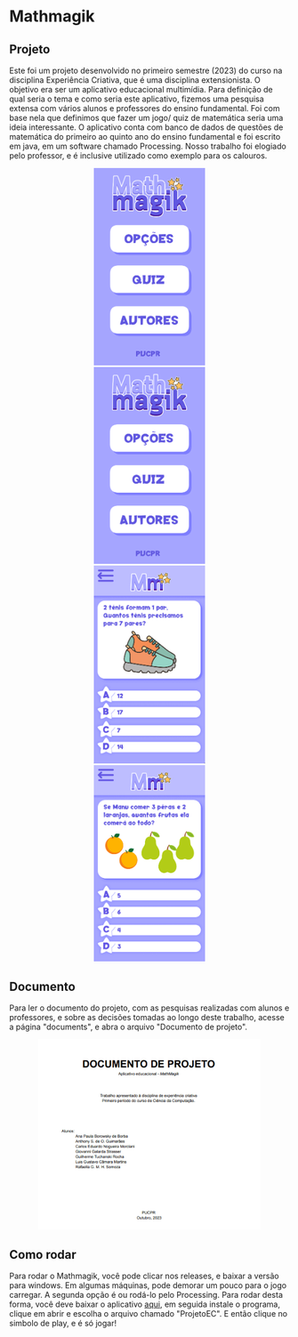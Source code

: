 # Mathmagik

## Projeto
Este foi um projeto desenvolvido no primeiro semestre (2023) do curso na disciplina Experiência Criativa, que é uma disciplina extensionista. O objetivo era ser um aplicativo educacional multimídia. Para definição de qual seria o tema e como seria este aplicativo, fizemos uma pesquisa extensa com vários alunos e professores do ensino fundamental. Foi com base nela que definimos que fazer um jogo/ quiz de matemática seria uma ideia interessante. O aplicativo conta com banco de dados de questões de matemática do primeiro ao quinto ano do ensino fundamental e foi escrito em java, em um software chamado Processing. Nosso trabalho foi elogiado pelo professor, e é inclusive utilizado como exemplo para os calouros.

<p align="center">
<img width="200" src="src/assets/to_readme/mathmagik.gif"><br>
<img width="200" src="src/assets/to_readme/home.png"><br>
<img width="200" src="src/assets/to_readme/quiz.png"><br>
<img width="200" src="src/assets/to_readme/quiz2.png"><br>
</p>

## Documento
Para ler o documento do projeto, com as pesquisas realizadas com alunos e professores, e sobre as decisões tomadas ao longo deste trabalho, acesse a página "documents", e abra o arquivo "Documento de projeto".
<p align="center">
<img width="400" src="src/assets/to_readme/document.gif"><br>
</p>

## Como rodar
Para rodar o Mathmagik, você pode clicar nos releases, e baixar a versão para windows. Em algumas máquinas, pode demorar um pouco para o jogo carregar.
A segunda opção é ou rodá-lo pelo Processing. Para rodar desta forma, você deve baixar o aplicativo [aqui](https://processing.org/), em seguida instale o programa, clique em abrir e escolha o arquivo chamado "ProjetoEC". E então clique no simbolo de play, e é só jogar!
